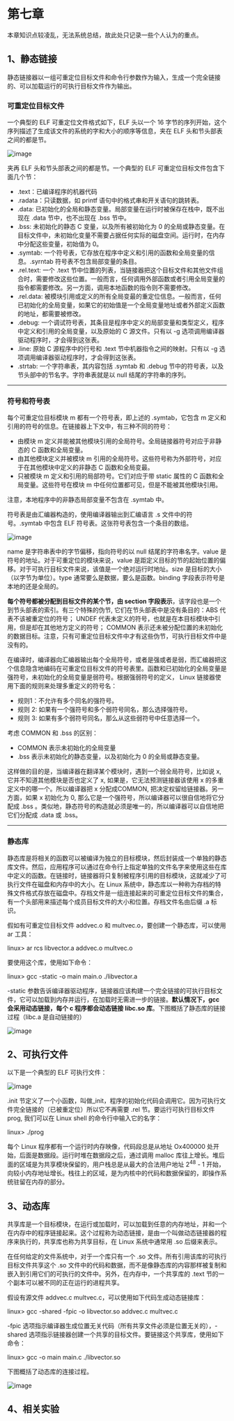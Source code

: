 # 第七章

本章知识点较凌乱，无法系统总结，故此处只记录一些个人认为的重点。

## 1、静态链接

静态链接器以一组可重定位目标文件和命令行参数作为输入，生成一个完全链接的、可以加载运行的可执行目标文件作为输出。

### 可重定位目标文件

一个典型的 ELF 可重定位文件格式如下，ELF 头以一个 16 字节的序列开始，这个序列描述了生成该文件的系统的字和大小的顺序等信息，夹在 ELF 头和节头部表之间的都是节。

![image](https://user-images.githubusercontent.com/56211928/146772788-4d100a3d-be58-483f-8196-4a2c748c11f7.png)

夹再 ELF 头和节头部表之间的都是节。一个典型的 ELF 可重定位目标文件包含下面几个节：

- .text：已编译程序的机器代码
- .radata：只读数据，如 printf 语句中的格式串和开关语句的跳转表。
- .data: 已初始化的全局和静态变量。局部变量在运行时被保存在栈中，既不出现在 .data 节中，也不出现在 .bss 节中。
- .bss: 未初始化的静态 C 变量，以及所有被初始化为 0 的全局或静态变量。在目标文件中，未初始化变量不需要占据任何实际的磁盘空间。运行时，在内存中分配这些变量，初始值为 0。
- .symtab: 一个符号表，它存放在程序中定义和引用的函数和全局变量的信息。.syrntab 符号表不包含局部变量的条目。
- .rel.text: 一个 .text 节中位置的列表，当链接器把这个目标文件和其他文件组合时，需要修改这些位置。一般而言，任何调用外部函数或者引用全局变量的指令都需要修改。另一方面，调用本地函数的指令则不需要修改。
- .rel.data: 被模块引用或定义的所有全局变最的重定位信息。一般而言，任何已初始化的全局变量，如果它的初始值是一个全局变量地址或者外部定义函数的地址，都需要被修改。
- .debug: 一个调试符号表，其条目是程序中定义的局部变量和类型定义，程序中定义和引用的全局变量，以及原始的 C 源文件。只有以 -g 选项调用编译器驱动程序时，才会得到这张表。
- .line: 原始 C 源程序中的行号和 .text 节中机器指令之间的映射。只有以 -g 选项调用编译器驱动程序时，才会得到这张表。
- .strtab: 一个字符串表，其内容包括 .symtab 和 .debug 节中的符号表，以及节头部中的节名字。字符串表就是以 null 结尾的字符串的序列。

---

### 符号和符号表

每个可重定位目标模块 m 都有一个符号表，即上述的 .symtab，它包含 m 定义和引用的符号的信息。在链接器上下文中，有三种不同的符号：

- 由模块 m 定义并能被其他模块引用的全局符号。全局链接器符号对应于非静态的 C 函数和全局变量。
- 由其他模块定义并被模块 m 引用的全局符号。这些符号称为外部符号，对应于在其他模块中定义的非静态 C 函数和全局变最。
- 只被模块 m 定义和引用的局部符号。它们对应于带 static 属性的 C 函数和全局变量。这些符号在模块 m 中任何位置都可见，但是不能被其他模块引用。

注意，本地程序中的非静态局部变量不包含在 .symtab 中。

符号表是由汇编器构造的，使用编译器输出到汇编语言 .s 文件中的符号。.symtab 中包含 ELF 符号表。这张符号表包含一个条目的数组。

![image](https://user-images.githubusercontent.com/56211928/146780127-7a54be8c-e3ac-4887-bce2-89fa68be659b.png)

name 是字符串表中的字节偏移，指向符号的以 null 结尾的字符串名字。value 是符号的地址。对于可重定位的模块来说，value 是距定义目标的节的起始位置的偏移。对于可执行目标文件来说，该值是一个绝对运行时地址。size 是目标的大小（以字节为单位）。type 通常要么是数据，要么是函数。binding 字段表示符号是本地的还是全局的。

**每个符号都被分配到目标文件的某个节，由 section 字段表示**，该字段也是一个到节头部表的索引。有三个特殊的伪节, 它们在节头部表中是没有条目的：ABS 代表不该被重定位的符号； UNDEF 代表未定义的符号，也就是在本目标模块中引用，但是却在其他地方定义的符号； COMMON 表示还未被分配位置的未初始化的数据目标。注意，只有可重定位目标文件中才有这些伪节，可执行目标文件中是没有的。

在编译时，编译器向汇编器输出每个全局符号，或者是强或者是弱，而汇编器把这个信息隐含地编码在可重定位目标文件的符号表里。函数和已初始化的全局变量是强符号，未初始化的全局变量是弱符号。根据强弱符号的定义， Linux 链接器使用下面的规则来处理多重定义的符号名：
- 规则1：不允许有多个同名的强符号。
- 规则 2: 如果有一个强符号和多个弱符号同名，那么选择强符号。
- 规则 3: 如果有多个弱符号同名，那么从这些弱符号中任意选择一个。

考虑 COMMON 和 .bss 的区别：

- COMMON 表示未初始化的全局变量
- .bss 表示未初始化的静态变量，以及初始化为 0 的全局或静态变量。

这样做的目的是，当编译器在翻译某个模块时，遇到一个弱全局符号，比如说 x, 它并不知道其他模块是否也定义了 x, 如果是，它无法预测链接器该使用 x 的多重定义中的哪一个。所以编译器把 x 分配成COMMON, 把决定权留给链接器。另一方面，如果 x 初始化为 0, 那么它是一个强符号，所以编译器可以很自信地将它分配成 .bss 。类似地，静态符号的构造就必须是唯一的，所以编译器可以自信地把它们分配成 .data 或 .bss。

---

### 静态库

静态库是将相关的函数可以被编译为独立的目标模块，然后封装成一个单独的静态库文件。然后，应用程序可以通过在命令行上指定单独的文件名字来使用这些在库中定义的函数。在链接时，链接器将只复制被程序引用的目标模块，这就减少了可执行文件在磁盘和内存中的大小。在 Linux 系统中，静态库以一种称为存档的特殊文件格式存放在磁盘中。存档文件是一组连接起来的可重定位目标文件的集合，有一个头部用来描述每个成员目标文件的大小和位置。存档文件名由后缀 .a 标识。

假如有可重定位目标文件 addvec.o 和 multvec.o，要创建一个静态库，可以使用 ar 工具：
 
  linux> ar rcs libvector.a addvec.o multvec.o
  
要使用这个库，使用如下命令：

  linux> gcc -static -o main main.o ./libvector.a
  
-static 参数告诉编译器驱动程序，链接器应该构建一个完全链接的可执行目标文件，它可以加载到内存并运行，在加载时无需进一步的链接。**默认情况下，gcc 会采用动态链接，每个 c 程序都会动态链接 libc.so 库**。下图概括了静态库的链接过程（libc.a 是自动链接的）

![image](https://user-images.githubusercontent.com/56211928/146794305-581dd396-62d5-48d8-b692-7a4b7314ab3c.png)

## 2、可执行文件

以下是一个典型的 ELF 可执行文件：

![image](https://user-images.githubusercontent.com/56211928/146791044-cfa84dd2-d10c-430e-a15e-d694530d5df7.png)

.init 节定义了一个小函数，叫做_init，程序的初始化代码会调用它。因为可执行文件完全链接的（已被重定位）所以它不再需要 .rel 节。要运行可执行目标文件 prog, 我们可以在 Linux shell 的命令行中输入它的名字：

  linux> ./prog
 
每个 Linux 程序都有一个运行时内存映像，代码段总是从地址 Ox400000 处开始，后面是数据段。运行时堆在数据段之后，通过调用 malloc 库往上增长。堆后面的区域是为共享模块保留的，用户栈总是从最大的合法用户地址 2<sup>48</sup> - 1 开始，向较小内存地址增长。栈往上的区域，是为内核中的代码和数据保留的，即操作系统驻留在内存的部分。

## 3、动态库

共享库是一个目标模块，在运行或加载时，可以加载到任意的内存地址，并和一个在内存中的程序链接起来。这个过程称为动态链接，是由一个叫做动态链接器的程序来执行的，共享库也称为共享目标，在 Linux 系统中通常用 .so 后缀来表示。

在任何给定的文件系统中，对于一个库只有一个 .so 文件。所有引用该库的可执行目标文件共享这个 .so 文件中的代码和数据，而不是像静态库的内容那样被复制和嵌入到引用它们的可执行的文件中。另外，在内存中，一个共享库的 .text 节的一个副本可以被不同的正在运行的进程共享。

假设有源文件 addvec.c multvec.c，可以使用如下代码生成动态链接库：
  
  linux> gcc -shared -fpic -o libvector.so addvec.c multvec.c
  
-fpic 选项指示编译器生成位置无关代码（所有共享文件必须是位置无关的），-shared 选项指示链接器创建一个共享的目标文件。要链接这个共享库，使用如下命令：

  linux> gcc -o main main.c ./libvector.so

下图概括了动态库的连接过程。

![image](https://user-images.githubusercontent.com/56211928/146794398-321cc3a2-a7f6-4d7b-8ece-772ce5db5a53.png)


## 4、相关实验
